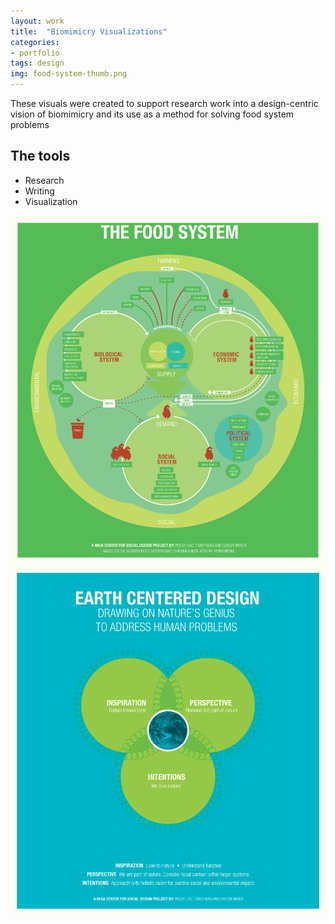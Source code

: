 ```yaml
---
layout: work
title:  "Biomimicry Visualizations"
categories:
- portfolio
tags: design
img: food-system-thumb.png
---
```


<div class="prose two-col wide">
	<p>These visuals were created to support research work into a design-centric vision of biomimicry and its use as a method for solving food system problems
	</p>
</div>

<div class="prose two-col narrow">
	<h2 class="beta">The tools</h2>
	<ul>
	<li>Research</li>
	<li>Writing</li>
	<li>Visualization</li>
	</ul>
</div>


<img class="" src="/img/food-system.png" />
<img class="" src="/img/ecd.png" />
